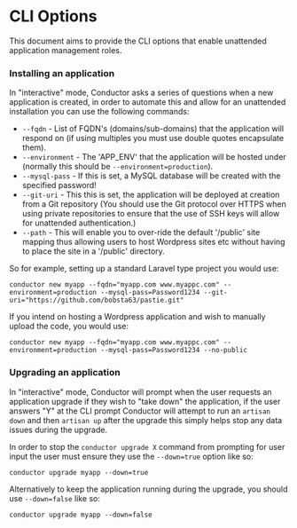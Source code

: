 # CLI Options

This document aims to provide the CLI options that enable unattended application management roles.

### Installing an application

In "interactive" mode, Conductor asks a series of questions when a new application is created, in order to automate this and allow for an unattended installation you can use the following commands:

* ``--fqdn`` - List of FQDN's (domains/sub-domains) that the application will respond on (if using multiples you must use double quotes encapsulate them).
* ``--environment`` - The 'APP_ENV' that the application will be hosted under (normally this should be ``--environment=production``).
* ``--mysql-pass`` - If this is set, a MySQL database will be created with the specified password!
* ``--git-uri`` - This this is set, the application will be deployed at creation from a Git repository (You should use the Git protocol over HTTPS when using private repositories to ensure that the use of SSH keys will allow for unattended authentication.)
* ``--path`` - This will enable you to over-ride the default '/public' site mapping thus allowing users to host Wordpress sites etc without having to place the site in a '/public' directory.

So for example, setting up a standard Laravel type project you would use:

```shell
conductor new myapp --fqdn="myapp.com www.myappc.com" --environment=production --mysql-pass=Password1234 --git-uri="https://github.com/bobsta63/pastie.git"
```

If you intend on hosting a Wordpress application and wish to manually upload the code, you would use:

```shell
conductor new myapp --fqdn="myapp.com www.myappc.com" --environment=production --mysql-pass=Password1234 --no-public
```

### Upgrading an application

In "interactive" mode, Conductor will prompt when the user requests an application upgrade if they wish to "take down" the application, if the user answers "Y" at the CLI prompt Conductor will attempt to run an ``artisan down`` and then ``artisan up`` after the upgrade this simply helps stop any data issues during the upgrade.

In order to stop the ``conductor upgrade X`` command from prompting for user input the user must ensure they use the ``--down=true`` option like so:

```shell
conductor upgrade myapp --down=true
```

Alternatively to keep the application running during the upgrade, you should use ``--down=false`` like so:

```shell
conductor upgrade myapp --down=false
```

